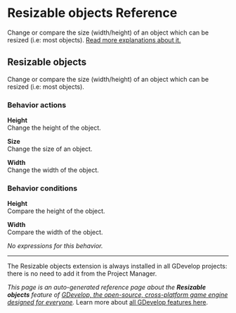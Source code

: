 # Resizable objects Reference

Change or compare the size (width/height) of an object which can be resized (i.e: most objects). [Read more explanations about it.](/gdevelop5/objects)



## Resizable objects 

Change or compare the size (width/height) of an object which can be resized (i.e: most objects). 

### Behavior actions

**Height**  
Change the height of the object.

**Size**  
Change the size of an object.

**Width**  
Change the width of the object.

### Behavior conditions

**Height**  
Compare the height of the object.

**Width**  
Compare the width of the object.

_No expressions for this behavior._



---

The Resizable objects extension is always installed in all GDevelop projects: there is no need to add it from the Project Manager.

*This page is an auto-generated reference page about the **Resizable objects** feature of [GDevelop, the open-source, cross-platform game engine designed for everyone](https://gdevelop.io/).* Learn more about [all GDevelop features here](/gdevelop5/all-features).